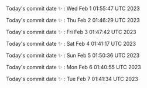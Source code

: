 Today's commit date ✨ : Wed Feb 1 01:55:47 UTC 2023 

Today's commit date ✨ : Thu Feb 2 01:46:29 UTC 2023 

Today's commit date ✨ : Fri Feb 3 01:47:42 UTC 2023 

Today's commit date ✨ : Sat Feb 4 01:41:17 UTC 2023 

Today's commit date ✨ : Sun Feb 5 01:50:36 UTC 2023 

Today's commit date ✨ : Mon Feb 6 01:40:55 UTC 2023 

Today's commit date ✨ : Tue Feb 7 01:41:34 UTC 2023 

